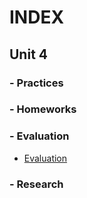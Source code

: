# INDEX 
## Unit 4
### -    Practices  
### -    Homeworks  
### -    Evaluation
   - [Evaluation]  
### -    Research  



[Evaluation]:https://github.com/Luis-Alonso18/Data_Mining/blob/Unit_4/evaluation/evaluation_practice.md
